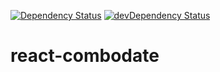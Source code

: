 [![Dependency Status](https://david-dm.org/fourq/react-combodate.svg?style=flat)](https://david-dm.org/fourq/react-combodate)
[![devDependency Status](https://david-dm.org/fourq/react-combodate/dev-status.svg?style=flat)](https://david-dm.org/fourq/react-combodate#info=devDependencies)

# react-combodate
